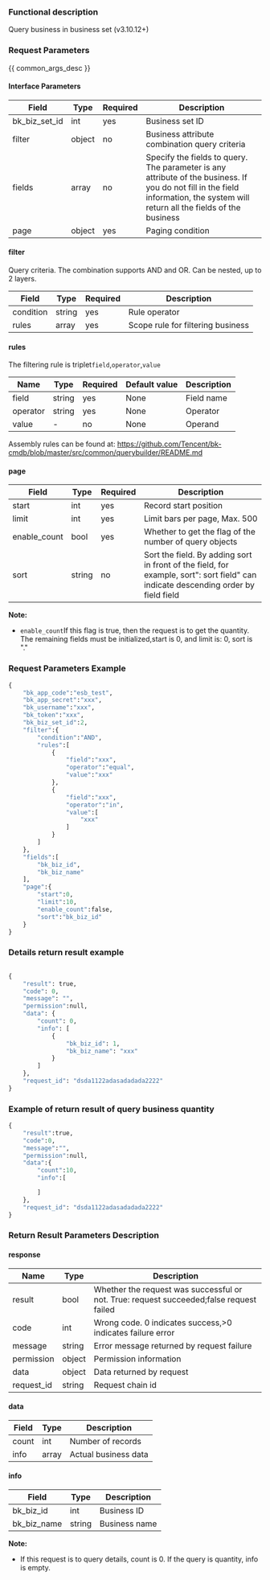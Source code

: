 ### Functional description

Query business in business set (v3.10.12+)

### Request Parameters

{{ common_args_desc }}

#### Interface Parameters

| Field      | Type      | Required   | Description      |
|-----------|------------|--------|------------|
| bk_biz_set_id | int    | yes  | Business set ID|
| filter      |   object  |no     | Business attribute combination query criteria|
| fields      |   array   | no     | Specify the fields to query. The parameter is any attribute of the business. If you do not fill in the field information, the system will return all the fields of the business|
| page        |   object  |yes     | Paging condition|

#### filter

Query criteria. The combination supports AND and OR. Can be nested, up to 2 layers.

| Field      | Type      | Required   | Description      |
|-----------|------------|--------|------------|
| condition |  string  |yes    | Rule operator|
| rules |  array  |yes     | Scope rule for filtering business|


#### rules
The filtering rule is triplet`field`,`operator`,`value`

| Name     | Type   | Required| Default value|  Description                                                  |
| -------- | ------ | ---- | ------ | ------------------------------------------------------------ |
| field    |  string |yes   | None     | Field name|                                                              |
| operator | string |yes   | None     | Operator| Optional value equal,not_equal,in,not_in,less,less_or_equal,greater,greater_or_equal,between,not_between|
| value    | -      |no   | None     | Operand| Different values correspond to different value formats                            |

Assembly rules can be found at: https://github.com/Tencent/bk-cmdb/blob/master/src/common/querybuilder/README.md

#### page

| Field      | Type      | Required   | Description      |
|-----------|------------|--------|------------|
| start    |   int    | yes  | Record start position|
| limit    |   int    | yes  | Limit bars per page, Max. 500|
| enable_count |  bool  |yes| Whether to get the flag of the number of query objects|
| sort     |   string |no     | Sort the field. By adding sort in front of the field, for example, sort&#34;: sort field&#34; can indicate descending order by field field|

**Note:**
- `enable_count`If this flag is true, then the request is to get the quantity. The remaining fields must be initialized,start is 0, and limit is: 0, sort is "."

### Request Parameters Example

```python
{
    "bk_app_code":"esb_test",
    "bk_app_secret":"xxx",
    "bk_username":"xxx",
    "bk_token":"xxx",
    "bk_biz_set_id":2,
    "filter":{
        "condition":"AND",
        "rules":[
            {
                "field":"xxx",
                "operator":"equal",
                "value":"xxx"
            },
            {
                "field":"xxx",
                "operator":"in",
                "value":[
                    "xxx"
                ]
            }
        ]
    },
    "fields":[
        "bk_biz_id",
        "bk_biz_name"
    ],
    "page":{
        "start":0,
        "limit":10,
        "enable_count":false,
        "sort":"bk_biz_id"
    }
}
```

### Details return result example

```python

{
    "result": true,
    "code": 0,
    "message": "",
    "permission":null,
    "data": {
        "count": 0,
        "info": [
            {
                "bk_biz_id": 1,
                "bk_biz_name": "xxx"
            }
        ]
    },
    "request_id": "dsda1122adasadadada2222"
}
```

### Example of return result of query business quantity

```python
{
    "result":true,
    "code":0,
    "message":"",
    "permission":null,
    "data":{
        "count":10,
        "info":[

        ]
    },
    "request_id": "dsda1122adasadadada2222"
}
```

### Return Result Parameters Description
#### response

| Name    | Type   | Description                                    |
| ------- | ------ | ------------------------------------- |
| result  | bool   | Whether the request was successful or not. True: request succeeded;false request failed|
| code    |  int    | Wrong code. 0 indicates success,>0 indicates failure error    |
| message | string |Error message returned by request failure                    |
| permission    |  object |Permission information    |
| data    |  object |Data returned by request                           |
| request_id    |  string |Request chain id    |

#### data

| Field      | Type      | Description      |
|-----------|-----------|-----------|
| count     |  int       | Number of records|
| info      |  array     | Actual business data|


#### info

| Field      | Type      | Description      |
|-----------|-----------|-----------|
| bk_biz_id     |  int       | Business ID |
| bk_biz_name      |  string     | Business name|


**Note:**
- If this request is to query details, count is 0. If the query is quantity, info is empty.
